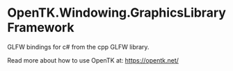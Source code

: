 # OpenTK.Windowing.GraphicsLibraryFramework

GLFW bindings for c# from the cpp GLFW library.

Read more about how to use OpenTK at: https://opentk.net/